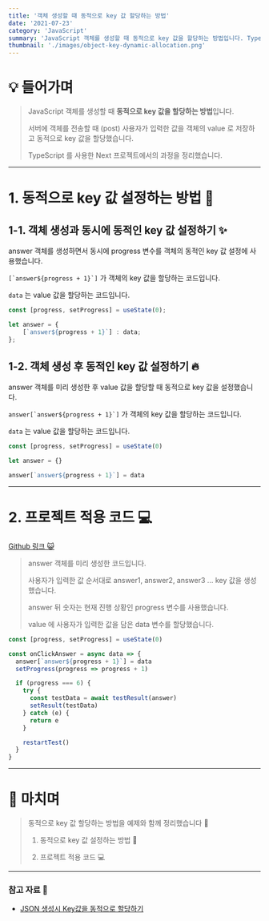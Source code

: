 ```yaml
---
title: '객체 생성할 때 동적으로 key 값 할당하는 방법'
date: '2021-07-23'
category: 'JavaScript'
summary: 'JavaScript 객체를 생성할 때 동적으로 key 값을 할당하는 방법입니다. TypeScript를 사용한 Next 프로젝트에서의 과정을 정리했습니다.'
thumbnail: './images/object-key-dynamic-allocation.png'
---
```


# 💡 들어가며

> JavaScript 객체를 생성할 때 **동적으로 key 값을 할당하는 방법**입니다.
>
> 서버에 객체를 전송할 때 (post) 사용자가 입력한 값을 객체의 value 로 저장하고 동적으로 key 값을 할당했습니다.
>
> TypeScript 를 사용한 Next 프로젝트에서의 과정을 정리했습니다.

<hr>

# 1. 동적으로 key 값 설정하는 방법 🚀

## 1-1. 객체 생성과 동시에 동적인 key 값 설정하기 ✨

answer 객체를 생성하면서 동시에 progress 변수를 객체의 동적인 key 값 설정에 사용했습니다.

`` [`answer${progress + 1}`] `` 가 객체의 key 값을 할당하는 코드입니다.

`data` 는 value 값을 할당하는 코드입니다.

```ts
const [progress, setProgress] = useState(0);

let answer = {
    [`answer${progress + 1}`] : data;
};
```

## 1-2. 객체 생성 후 동적인 key 값 설정하기 🔥

answer 객체를 미리 생성한 후 value 값을 할당할 때 동적으로 key 값을 설정했습니다.

`` answer[`answer${progress + 1}`] `` 가 객체의 key 값을 할당하는 코드입니다.

`data` 는 value 값을 할당하는 코드입니다.

```ts
const [progress, setProgress] = useState(0)

let answer = {}

answer[`answer${progress + 1}`] = data
```

<hr>

# 2. 프로젝트 적용 코드 💻

[Github 링크 😺](https://github.com/mnxmnz/colfume-frontend/blob/develop/components/test/questions/AnswerList.tsx)

> answer 객체를 미리 생성한 코드입니다.
>
> 사용자가 입력한 값 순서대로 answer1, answer2, answer3 ... key 값을 생성했습니다.
>
> answer 뒤 숫자는 현재 진행 상황인 progress 변수를 사용했습니다.
>
> value 에 사용자가 입력한 값을 담은 data 변수를 할당했습니다.

```ts
const [progress, setProgress] = useState(0)

const onClickAnswer = async data => {
  answer[`answer${progress + 1}`] = data
  setProgress(progress => progress + 1)

  if (progress === 6) {
    try {
      const testData = await testResult(answer)
      setResult(testData)
    } catch (e) {
      return e
    }

    restartTest()
  }
}
```

<hr>

# 👏 마치며

> 동적으로 key 값 할당하는 방법을 예제와 함께 정리했습니다 🔮
>
> 1. 동적으로 key 값 설정하는 방법 🚀
>
> 2. 프로젝트 적용 코드 💻

<hr>

### 참고 자료 📩

- [JSON 생성시 Key값을 동적으로 할당하기](https://blog.outsider.ne.kr/675)
